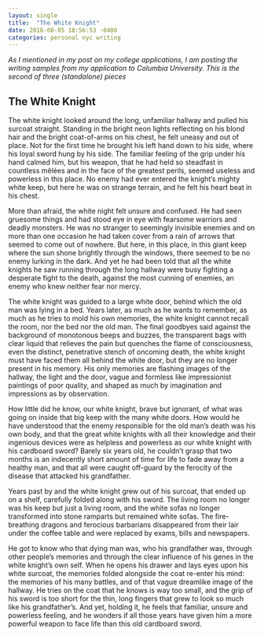 ```yaml
---
layout: single
title:  "The White Knight"
date: 2018-08-05 18:56:53 -0400
categories: personal nyc writing
---
```


*As I mentioned in my post on my college applications, I am posting the writing samples from my application to Columbia University. This is the second of three (standalone) pieces*

## The White Knight

The white knight looked around the long, unfamiliar hallway and pulled his surcoat straight. Standing in the bright neon lights reflecting on his blond hair and the bright coat-of-arms on his chest, he felt uneasy and out of place. Not for the first time he brought his left hand down to his side, where his loyal sword hung by his side. The familiar feeling of the grip under his hand calmed him, but his weapon, that he had held so steadfast in countless mêlées and in the face of the greatest perils, seemed useless and powerless in this place. No enemy had ever entered the knight’s mighty white keep, but here he was on strange terrain, and he felt his heart beat in his chest.

More than afraid, the white night felt unsure and confused. He had seen gruesome things and had stood eye in eye with fearsome warriors and deadly monsters. He was no stranger to seemingly invisible enemies and on more than one occasion he had taken cover from a rain of arrows that seemed to come out of nowhere. But here, in this place, in this giant keep where the sun shone brightly through the windows, there seemed to be no enemy lurking in the dark. And yet he had been told that all the white knights he saw running through the long hallway were busy fighting a desperate fight to the death, against the most cunning of enemies, an enemy who knew neither fear nor mercy.

The white knight was guided to a large white door, behind which the old man was lying in a bed. Years later, as much as he wants to remember, as much as he tries to mold his own memories, the white knight cannot recall the room, nor the bed nor the old man. The final goodbyes said against the background of monotonous beeps and buzzes, the transparent bags with clear liquid that relieves the pain but quenches the flame of consciousness, even the distinct, penetrative stench of oncoming death, the white knight must have faced them all behind the white door, but they are no longer present in his memory. His only memories are flashing images of the hallway, the light and the door, vague and formless like impressionist paintings of poor quality, and shaped as much by imagination and impressions as by observation.

How little did he know, our white knight, brave but ignorant, of what was going on inside that big keep with the many white doors. How would he have understood that the enemy responsible for the old man’s death was his own body, and that the great white knights with all their knowledge and their ingenious devices were as helpless and powerless as our white knight with his cardboard sword? Barely six years old, he couldn’t grasp that two months is an indecently short amount of time for life to fade away from a healthy man, and that all were caught off-guard by the ferocity of the disease that attacked his grandfather.

Years past by and the white knight grew out of his surcoat, that ended up on a shelf, carefully folded along with his sword. The living room no longer was his keep but just a living room, and the white sofas no longer transformed into stone ramparts but remained white sofas. The fire-breathing dragons and ferocious barbarians disappeared from their lair under the coffee table and were replaced by exams, bills and newspapers.

He got to know who that dying man was, who his grandfather was, through other people’s memories and through the clear influence of his genes in the white knight’s own self. When he opens his drawer and lays eyes upon his white surcoat, the memories folded alongside the coat re-enter his mind: the memories of his many battles, and of that vague dreamlike image of the hallway. He tries on the coat that he knows is way too small, and the grip of his sword is too short for the thin, long fingers that grew to look so much like his grandfather’s. And yet, holding it, he feels that familiar, unsure and powerless feeling, and he wonders if all those years have given him a more powerful weapon to face life than this old cardboard sword.
